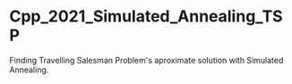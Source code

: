 # Cpp_2021_Simulated_Annealing_TSP
Finding Travelling Salesman Problem's aproximate solution with Simulated Annealing.
